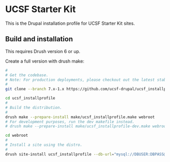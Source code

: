 # UCSF Starter Kit

This is the Drupal installation profile for UCSF Starter Kit sites.

## Build and installation

This requires Drush version 6 or up.

Create a full version with drush make:

```bash
#
# Get the codebase.
# Note: For production deployments, please checkout out the latest stable release tag.
#
git clone --branch 7.x-1.x https://github.com/ucsf-drupal/ucsf_installprofile.git

cd ucsf_installprofile
#
# Build the distribution.
#
drush make --prepare-install make/ucsf_installprofile.make webroot
# For development purposes, run the dev makefile instead.
# drush make --prepare-install make/ucsf_installprofile-dev.make webroot

cd webroot
#
# Install a site using the distro.
#
drush site-install ucsf_installprofile --db-url="mysql://DBUSER:DBPASS@localhost/DBNAME"
```
